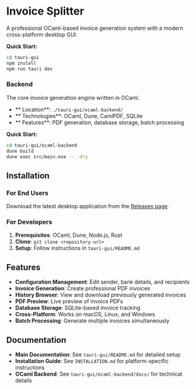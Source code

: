 # Invoice Splitter

A professional OCaml-based invoice generation system with a modern cross-platform desktop GUI.

**Quick Start:**

```bash
cd tauri-gui
npm install
npm run tauri dev
```

### Backend

The core invoice generation engine written in OCaml.

- ** Location**: `./tauri-gui/ocaml-backend/`
- ** Technologies**: OCaml, Dune, CamlPDF, SQLite
- ** Features**: PDF generation, database storage, batch processing

**Quick Start:**

```bash
cd tauri-gui/ocaml-backend
dune build
dune exec src/main.exe -- -dry
```

## Installation

### For End Users

Download the latest desktop application from the [Releases page](https://github.com/username/ocaml-invoice/releases).

### For Developers

1. **Prerequisites**: OCaml, Dune, Node.js, Rust
2. **Clone**: `git clone <repository-url>`
3. **Setup**: Follow instructions in `tauri-gui/README.md`

## Features

- **Configuration Management**: Edit sender, bank details, and recipients
- **Invoice Generation**: Create professional PDF invoices
- **History Browser**: View and download previously generated invoices
- **PDF Preview**: Live preview of invoice PDFs
- **Database Storage**: SQLite-based invoice tracking
- **Cross-Platform**: Works on macOS, Linux, and Windows
- **Batch Processing**: Generate multiple invoices simultaneously

## Documentation

- **Main Documentation**: See `tauri-gui/README.md` for detailed setup
- **Installation Guide**: See `INSTALLATION.md` for platform-specific instructions
- **OCaml Backend**: See `tauri-gui/ocaml-backend/docs/` for technical details
